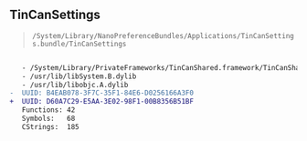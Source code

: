 ## TinCanSettings

> `/System/Library/NanoPreferenceBundles/Applications/TinCanSettings.bundle/TinCanSettings`

```diff

   - /System/Library/PrivateFrameworks/TinCanShared.framework/TinCanShared
   - /usr/lib/libSystem.B.dylib
   - /usr/lib/libobjc.A.dylib
-  UUID: B4EAB078-3F7C-35F1-84E6-D0256166A3F0
+  UUID: D60A7C29-E5AA-3E02-98F1-00B8356B51BF
   Functions: 42
   Symbols:   68
   CStrings:  185

```
